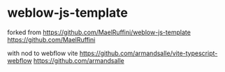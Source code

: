 # weblow-js-template


forked from
https://github.com/MaelRuffini/weblow-js-template
https://github.com/MaelRuffini


with nod to 
webflow vite
https://github.com/armandsalle/vite-typescript-webflow
https://github.com/armandsalle
